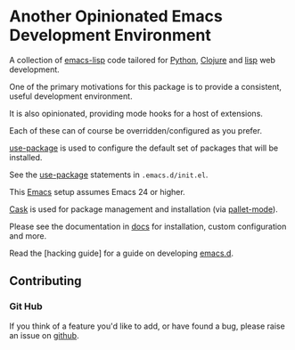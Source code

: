 # Another Opinionated Emacs Development Environment

A collection of [emacs-lisp] code tailored for [Python], [Clojure] and
[lisp] web development.

One of the primary motivations for this package is to provide a consistent,
useful development environment.

It is also opinionated, providing mode hooks for a host of extensions.

Each of these can of course be overridden/configured as you prefer.

[use-package] is used to configure the default set of packages that will be installed.

See the [use-package] statements in ``.emacs.d/init.el``.

This [Emacs] setup assumes Emacs 24 or higher.

[Cask]  is used for package management and installation (via [pallet-mode]).

Please see the documentation in [docs] for installation, custom configuration and more.

Read the [hacking guide] for a guide on developing [emacs.d].
   
## Contributing

### Git Hub
If you think of a feature you'd like to add, or have found a bug,
please raise an issue on [github].

[Cask]: https://github.com/cask/cask
[Emacs]: https://www.gnu.org/software/emacs/
[the hacking guide]: HACKING.rst
[Python]: https://www.python.org
[Contribution guidelines]: blobs/master/CONTRIBUTING.rst
[docs]: docs
[emacs-lisp]: https://en.wikipedia.org/wiki/Emacs_Lisp
[emacs.d]: https://github.com/mgrbyte/emacs.d
[github]: https://github.com
[lisp]: https://en.wikipedia.org/wiki/Lisp_%28programming_language%29
[python-mode]: https://github.com/fgallina/python.el
[use-package]: https://github.com/jwiegley/use-package
[pallet-mode]: https://github.com/rdallasgray/pallet
[Clojure]: https://www.clojure.org
